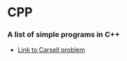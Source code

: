 # CPP
### A list of simple programs in C++
* [Link to Carsell problem](https://www.codechef.com/problems/CARSELL)